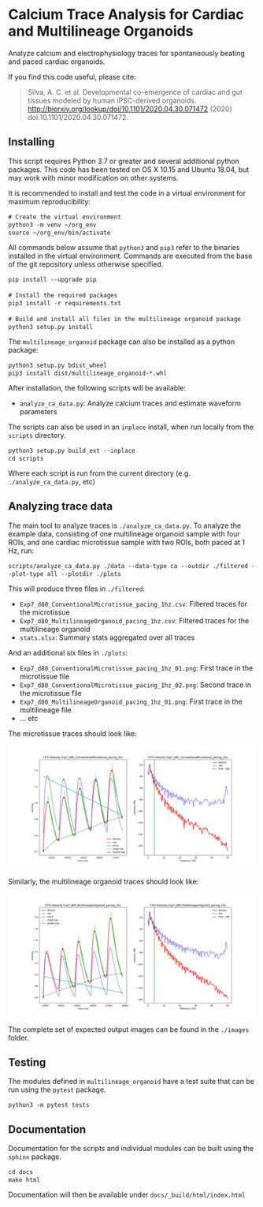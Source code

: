 # Calcium Trace Analysis for Cardiac and Multilineage Organoids

Analyze calcium and electrophysiology traces for spontaneously beating and paced
cardiac organoids.

If you find this code useful, please cite:

> Silva, A. C. et al. Developmental co-emergence of cardiac and gut tissues modeled
> by human iPSC-derived organoids. http://biorxiv.org/lookup/doi/10.1101/2020.04.30.071472
> (2020) doi:10.1101/2020.04.30.071472.

## Installing

This script requires Python 3.7 or greater and several additional python packages.
This code has been tested on OS X 10.15 and Ubuntu 18.04, but may work with minor
modification on other systems.

It is recommended to install and test the code in a virtual environment for
maximum reproducibility:

```{bash}
# Create the virtual environment
python3 -m venv ~/org_env
source ~/org_env/bin/activate
```

All commands below assume that `python3` and `pip3` refer to the binaries installed in
the virtual environment. Commands are executed from the base of the git repository
unless otherwise specified.

```{bash}
pip install --upgrade pip

# Install the required packages
pip3 install -r requirements.txt

# Build and install all files in the multilineage organoid package
python3 setup.py install
```

The `multilineage_organoid` package can also be installed as a python package:

```{bash}
python3 setup.py bdist_wheel
pip3 install dist/multilineage_organoid-*.whl
```

After installation, the following scripts will be available:

* `analyze_ca_data.py`: Analyze calcium traces and estimate waveform parameters

The scripts can also be used in an `inplace` install, when run locally from the
`scripts` directory.

```{bash}
python3 setup.py build_ext --inplace
cd scripts
```

Where each script is run from the current directory (e.g. `./analyze_ca_data.py`, etc)

## Analyzing trace data

The main tool to analyze traces is `./analyze_ca_data.py`. To analyze the example
data, consisting of one multilineage organoid sample with four ROIs, and one
cardiac microtissue sample with two ROIs, both paced at 1 Hz, run:

```{bash}
scripts/analyze_ca_data.py ./data --data-type ca --outdir ./filtered --plot-type all --plotdir ./plots
```

This will produce three files in `./filtered`:

* `Exp7_d80_ConventionalMicrotissue_pacing_1hz.csv`: Filtered traces for the microtissue
* `Exp7_d80_MultilineageOrganoid_pacing_1hz.csv`: Filtered traces for the multilineage organoid
* `stats.xlsx`: Summary stats aggregated over all traces

And an additional six files in `./plots`:

* `Exp7_d80_ConventionalMicrotissue_pacing_1hz_01.png`: First trace in the microtissue file
* `Exp7_d80_ConventionalMicrotissue_pacing_1hz_02.png`: Second trace in the microtissue file
* `Exp7_d80_MultilineageOrganoid_pacing_1hz_01.png`: First trace in the multilineage file
* ... etc

The microtissue traces should look like:

![Example microtissue image](images/Exp7_d80_ConventionalMicrotissue_pacing_1hz_01.png)

Similarly, the multilineage organoid traces should look like:

![Example multilineage image](images/Exp7_d80_MultilineageOrganoid_pacing_1hz_01.png)

The complete set of expected output images can be found in the `./images` folder.

## Testing

The modules defined in `multilineage_organoid` have a test suite that can be run
using the `pytest` package.

```{bash}
python3 -m pytest tests
```

## Documentation

Documentation for the scripts and individual modules can be built using the
`sphinx` package.

```{bash}
cd docs
make html
```

Documentation will then be available under `docs/_build/html/index.html`
